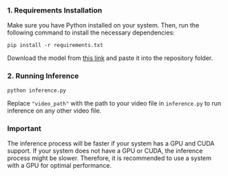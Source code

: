 ### 1. Requirements Installation

Make sure you have Python installed on your system. Then, run the following command to install the necessary dependencies:

```
pip install -r requirements.txt
```

Download the model from [this link](https://drive.google.com/file/d/1LPn2XUDiY3Mtbo78BVJxQX0TbHr78a-2/view?usp=sharing) and paste it into the repository folder.

### 2. Running Inference

```
python inference.py
```

Replace `"video_path"` with the path to your video file in `inference.py` to run inference on any other video file.


### Important

The inference process will be faster if your system has a GPU and CUDA support. If your system does not have a GPU or CUDA, 
the inference process might be slower. Therefore, it is recommended to use a system with a GPU for optimal performance.
